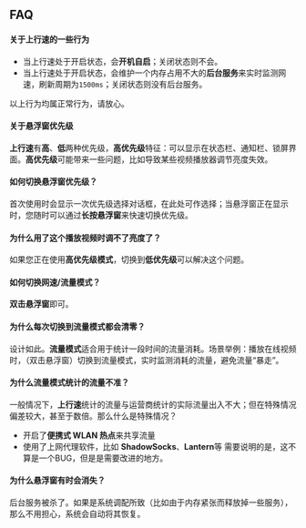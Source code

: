## FAQ


#### 关于上行速的一些行为

- 当上行速处于开启状态，会**开机自启**；关闭状态则不会。
- 当上行速处于开启状态，会维护一个内存占用不大的**后台服务**来实时监测网速，刷新周期为`1500ms`；关闭状态则没有后台服务。

以上行为均属正常行为，请放心。


#### 关于悬浮窗优先级

**上行速**有**高**、**低**两种优先级，**高优先级**特征：可以显示在状态栏、通知栏、锁屏界面。**高优先级**可能带来一些问题，比如导致某些视频播放器调节亮度失效。


#### 如何切换悬浮窗优先级？

首次使用时会显示一次优先级选择对话框，在此处可作选择；当悬浮窗正在显示时，您随时可以通过**长按悬浮窗**来快速切换优先级。


#### 为什么用了这个播放视频时调不了亮度了？

如果您正在使用**高优先级模式**，切换到**低优先级**可以解决这个问题。


#### 如何切换网速/流量模式？

**双击悬浮窗**即可。


#### 为什么每次切换到流量模式都会清零？

设计如此。**流量模式**适合用于统计一段时间的流量消耗。场景举例：播放在线视频时，（双击悬浮窗）切换到流量模式，实时监测消耗的流量，避免流量“暴走”。


#### 为什么流量模式统计的流量不准？

一般情况下，**上行速**统计的流量与运营商统计的实际流量出入不大；但在特殊情况偏差较大，甚至于数倍。那么什么是特殊情况？
- 开启了**便携式 WLAN 热点**来共享流量
- 使用了上网代理软件，比如 **ShadowSocks**、**Lantern**等
需要说明的是，这不算是一个BUG，但是是需要改进的地方。


#### 为什么悬浮窗有时会消失？

后台服务被杀了。如果是系统调配所致（比如由于内存紧张而释放掉一些服务），那么不用担心，系统会自动将其恢复。
